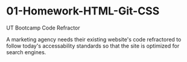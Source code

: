 # 01-Homework-HTML-Git-CSS
UT Bootcamp Code Refractor

A marketing agency needs their existing website's code refractored to follow today's accessability standards so that the site is optimized for search engines.
